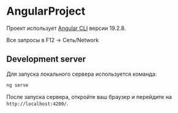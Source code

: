# AngularProject

Проект использует [Angular CLI](https://github.com/angular/angular-cli) версии 19.2.8.

Все запросы в F12 -> Сеть/Network

## Development server

Для запуска локального сервера используется команда:

```bash
ng serve
```

После запуска сервера, откройте ваш браузер и перейдите на `http://localhost:4200/`.
